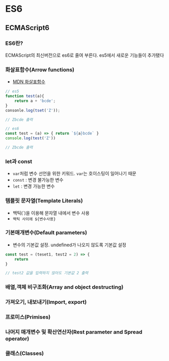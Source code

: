 # ES6

## ECMAScript6

### ES6란?

ECMAScript의 최신버전으로 es6로 줄여 부른다. es5에서 새로운 기능들이 추가됐다



### 화살표함수(Arrow functions)

- [MDN 화살표함수](https://developer.mozilla.org/ko/docs/Web/JavaScript/Reference/Functions/Arrow_functions)

```javascript
// es5
function test(a){
    return a + 'bcde';
}
consonle.log(tset('Z'));

// Zbcde 출력
```

```javascript
// es6
const test = (a) => { return `${a}bcde` }
console.log(test('Z'))

// Zbcde 출력
```





### let과 const

- `var`처럼 변수 선언을 위한 키워드. `var`는 호이스팅이 일어나기 때문
- `const` : 변경 불가능한 변수
- `let` : 변경 가능한 변수



### 템플릿 문자열(Template Literals)

- 백틱(`)을 이용해 문자열 내에서 변수 사용
- `백틱 사이에 ${변수사용}`



### 기본매개변수(Default parameters)

- 변수의 기본값 설정. undefined가 나오지 않도록 기본값 설정

```javascript
const test = (teset1, test2 = 2) => {
    return 
}

// test2 값을 입력하지 않아도 기본값 2 출력
```



### 배열,객체 비구조화(Array and object destructing)





### 가져오기, 내보내기(Import, export)

### 프로미스(Primises)

### 나머지 매개변수 및 확산연산자(Rest parameter and Spread operator)

### 클래스(Classes)